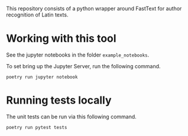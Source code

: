 This repository consists of a python wrapper around FastText for
author recognition of Latin texts.

Working with this tool
======================

See the jupyter notebooks in the folder `example_notebooks`.

To set bring up the Jupyter Server, run the following command.

`poetry run jupyter notebook`

Running tests locally
=====================

The unit tests can be run via this following command. 

`poetry run pytest tests`

